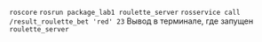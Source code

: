 
```roscore``` 
```rosrun package_lab1 roulette_server```
```rosservice call /result_roulette_bet 'red' 23```
Вывод в терминале, гдe запущен ```roulette_server```
